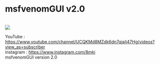 # msfvenomGUI v2.0
<br/>
<img src="https://a.top4top.net/p_65171j751.png" />
<br/>                                                                                                                                                                                                                                                                            

YouTube : https://www.youtube.com/channel/UCQKMd8MZdk6dn7qjaIj47Hg/videos?view_as=subscriber                                                
instagram : https://www.instagram.com/8mkj                                                                                                  
msfvenomGUI version 2.0                                                                                                                     
